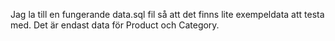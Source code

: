 Jag la till en fungerande data.sql fil så att det finns lite exempeldata att testa med. Det är endast data för Product och Category.
